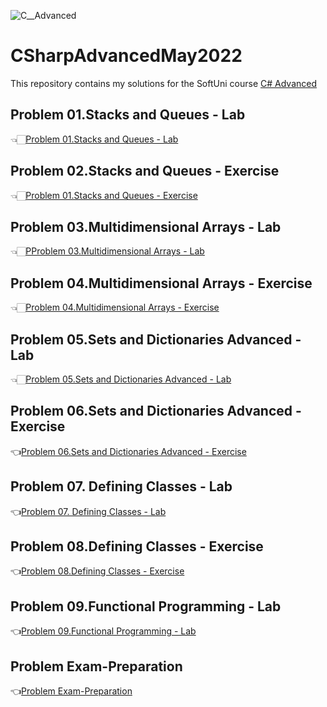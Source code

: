 ![C__Advanced](https://user-images.githubusercontent.com/89745007/230508113-527de3de-eaab-4da3-bff0-eb42a58024b1.jpg)


# CSharpAdvancedMay2022
This repository contains my solutions for the SoftUni course [C# Advanced ](https://softuni.bg/courses/csharp-advanced)

## Problem 01.Stacks and Queues - Lab
👈🏻[Problem 01.Stacks and Queues - Lab](https://github.com/NikolaMadzharov/CSharpAdvancedMay2022/tree/main/Problem%2001.Stacks%20and%20Queues%20-%20Lab)

## Problem 02.Stacks and Queues - Exercise
👈🏻[Problem 01.Stacks and Queues - Exercise](https://github.com/NikolaMadzharov/CSharpAdvancedMay2022/tree/main/Problem%2002.Stacks%20and%20Queues%20-%20Exercise)

## Problem 03.Multidimensional Arrays - Lab
👈🏻[PProblem 03.Multidimensional Arrays - Lab](https://github.com/NikolaMadzharov/CSharpAdvancedMay2022/tree/main/Problem%2003.Multidimensional%20Arrays%20-%20Lab)

## Problem 04.Multidimensional Arrays - Exercise
👈🏻[Problem 04.Multidimensional Arrays - Exercise](https://github.com/NikolaMadzharov/CSharpAdvancedMay2022/tree/main/Problem%2004.Multidimensional%20Arrays%20-%20Exercise)

## Problem 05.Sets and Dictionaries Advanced - Lab
👈🏻[Problem 05.Sets and Dictionaries Advanced - Lab](https://github.com/NikolaMadzharov/CSharpAdvancedMay2022/tree/main/Problem%2005.Sets%20and%20Dictionaries%20Advanced%20-%20Lab)

## Problem 06.Sets and Dictionaries Advanced - Exercise
👈[Problem 06.Sets and Dictionaries Advanced - Exercise](https://github.com/NikolaMadzharov/CSharpAdvancedMay2022/tree/main/Problem%2006.Sets%20and%20Dictionaries%20Advanced%20-%20Exercise)

## Problem 07. Defining Classes - Lab
👈[Problem 07. Defining Classes - Lab](https://github.com/NikolaMadzharov/CSharpAdvancedMay2022/tree/main/Problem%2007.%20Defining%20Classes%20-%20Lab)

## Problem 08.Defining Classes - Exercise
👈[Problem 08.Defining Classes - Exercise](https://github.com/NikolaMadzharov/CSharpAdvancedMay2022/tree/main/Problem%2008.Defining%20Classes%20-%20Exercise)


## Problem 09.Functional Programming - Lab
👈[Problem 09.Functional Programming - Lab](https://github.com/NikolaMadzharov/CSharpAdvancedMay2022/tree/main/Problem%2009.Functional%20Programming%20-%20Lab)


## Problem Exam-Preparation
👈[Problem Exam-Preparation](https://github.com/NikolaMadzharov/CSharpAdvancedMay2022/tree/main/Problem%20Exam-Preparation)
